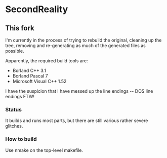 # SecondReality

## This fork

I'm currently in the process of trying to rebuild the original, cleaning up the tree, removing and re-generating as much of the generated files as possible.

Apparently, the required build tools are:

* Borland C++ 3.1
* Borland Pascal 7
* Microsoft Visual C++ 1.52

I have the suspicion that I have messed up the line endings -- DOS line endings FTW!

### Status
It builds and runs most parts, but there are still various rather severe glitches.

### How to build
Use nmake on the top-level makefile.
